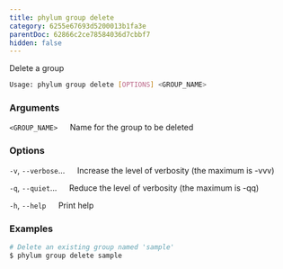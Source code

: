 ```yaml
---
title: phylum group delete
category: 6255e67693d5200013b1fa3e
parentDoc: 62866c2ce78584036d7cbbf7
hidden: false
---
```


Delete a group

```sh
Usage: phylum group delete [OPTIONS] <GROUP_NAME>
```

### Arguments

`<GROUP_NAME>`
&emsp; Name for the group to be deleted

### Options

`-v`, `--verbose`...
&emsp; Increase the level of verbosity (the maximum is -vvv)

`-q`, `--quiet`...
&emsp; Reduce the level of verbosity (the maximum is -qq)

`-h`, `--help`
&emsp; Print help

### Examples

```sh
# Delete an existing group named 'sample'
$ phylum group delete sample
```
